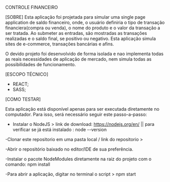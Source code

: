 CONTROLE FINANCEIRO

[SOBRE]
Esta aplicação foi projetada para simular uma single page application de saldo financeiro, onde, o usuário definiria o tipo de transação financiera(compra ou venda), o nome do produto e o valor da transação a ser tratada. Ao submeter as entradas, são mostradas as transações realizadas e o saldo final, se positivo ou negativo.
Esta aplicação simula sites de e-commerce, transações bancárias e afins. 

O devido projeto foi desenvolvido de forma isolada e nao implementa todas as reais necessidades de aplicação de mercado, nem simula todas as possibilidades de funcionamento.

[ESCOPO TÉCNICO]

- REACT;
- SASS;

[COMO TESTAR]

Esta aplicação está disponível apenas para ser executada diretamente no computador. Para isso, será necessário seguir este passo-a-passo:

- Instalar o NodeJS > link de download: https://nodejs.org/en/ || para verificar se já está instalado : node --version 

-Clonar este repositorio em uma pasta local / link do repositorio > 

-Abrir o repositório baixado no editor/IDE de sua preferência. 

-Instalar o pacote NodeModules diretamente na raiz do projeto com o comando:  npm install

-Para abrir a aplicação, digitar no terminal o script > npm start
